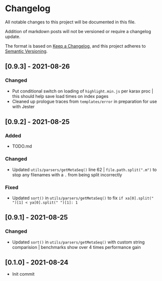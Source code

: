 # Changelog

All notable changes to this project will be documented in this file.

Addition of markdown posts will not be versioned or require a changelog update.

The format is based on [Keep a Changelog](https://keepachangelog.com/en/1.0.0/),
and this project adheres to [Semantic Versioning](https://semver.org/spec/v2.0.0.html).

## [0.9.3] - 2021-08-26

### Changed

- Put conditional switch on loading of `highlight.min.js` per karax proc | this should help save load times on index pages
- Cleaned up prologue traces from `templates/error` in preparation for use with Jester

## [0.9.2] - 2021-08-25

### Added

- TODO.md

### Changed

- Updated `utils/parsers/getMetaSeq()` line 62 | `file.path.split(".m")` to stop any filenames with a `.` from being split incorrectly

### Fixed

- Updated `sort()` in `utils/parsers/getMetaSeq()` to fix `if xa[0].split(" ")[1] < ya[0].split(" ")[1]: 1`

## [0.9.1] - 2021-08-25

### Changed

- Updated `sort()` in `utils/parsers/getMetaSeq()` with custom string comparision | benchmarks show over 4 times performance gain

## [0.1.0] - 2021-08-24

- Init commit
